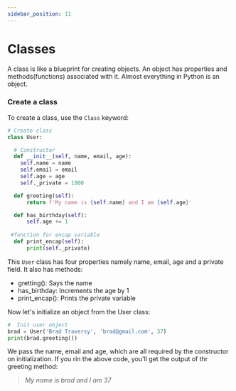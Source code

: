 ```yaml
---
sidebar_position: 11
---
```


# Classes
A class is like a blueprint for creating objects. An object has properties and methods(functions) associated with it. Almost everything in Python is an object.

### Create a class
To create a class, use the `Class` keyword:

```python title="my-python-app/class.py"
# Create class
class User:

  # Constructor
  def __init__(self, name, email, age):
    self.name = name
    self.email = email
    self.age = age
    self._private = 1000 

  def greeting(self):
      return f'My name is {self.name} and I am {self.age}'

  def has_birthday(self):
      self.age += 1
 
 #function for encap variable
  def print_encap(self):
      print(self._private)
```
This `User` class has four properties namely name, email, age and a private field. It also has methods:
- gretting(): Says the name
- has_birthday: Increments the age by 1
- print_encap(): Prints the private variable

Now let's initialize an object from the User class:
```python title="my-python-app/class.py"
#  Init user object
brad = User('Brad Traversy', 'brad@gmail.com', 37)
print(brad.greeting())
```
We pass the name, email and age, which are all required by the constructor on initialization. If you rin the above code, you'll get the output of thr greeting method:

> *My name is brad and I am 37* 

